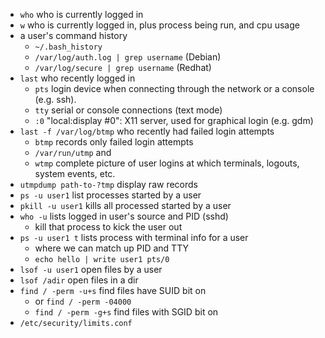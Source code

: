 * `who` who is currently logged in
* `w` who is currently logged in, plus process being run, and cpu usage
* a user's command history
  * `~/.bash_history`
  * `/var/log/auth.log | grep username` (Debian)
  * `/var/log/secure | grep username` (Redhat)
* `last` who recently logged in
  * `pts` login device when connecting through the network or a console (e.g. ssh).
  * `tty` serial or console connections (text mode)
  * `:0` "local:display #0": X11 server, used for graphical login (e.g. gdm)
* `last -f /var/log/btmp` who recently had failed login attempts
  * `btmp` records only failed login attempts
  * `/var/run/utmp` and
  * `wtmp` complete picture of user logins at which terminals, logouts, system events, etc.
* `utmpdump path-to-?tmp` display raw records
* `ps -u user1` list processes started by a user
* `pkill -u user1` kills all processed started by a user
* `who -u` lists logged in user's source and PID (sshd)
  * kill that process to kick the user out
* `ps -u user1 t` lists process with terminal info for a user
  * where we can match up PID and TTY
  * `echo hello | write user1 pts/0`
* `lsof -u user1` open files by a user
* `lsof /adir` open files in a dir
* `find / -perm -u+s` find files have SUID bit on
  * or `find / -perm -04000`
  * `find / -perm -g+s` find files with SGID bit on
* `/etc/security/limits.conf`
